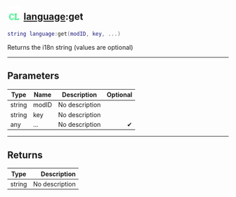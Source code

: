 ## <img src="../../.gitbook/assets/client.png" width="32" height="32" /> [language](../language/README.md):get

```lua
string language:get(modID, key, ...)
```

Returns the i18n string (values are optional)<br>

-----------------
## Parameters

| Type   | Name | Description | Optional |
| ------ | ---- | ----------- | -------: |
| string | modID | No description |  |
| string | key | No description |  |
| any | ... | No description | ✔ |

-----------------
## Returns

| Type   | Description |
| ------ | ----------: |
| string | No description |
